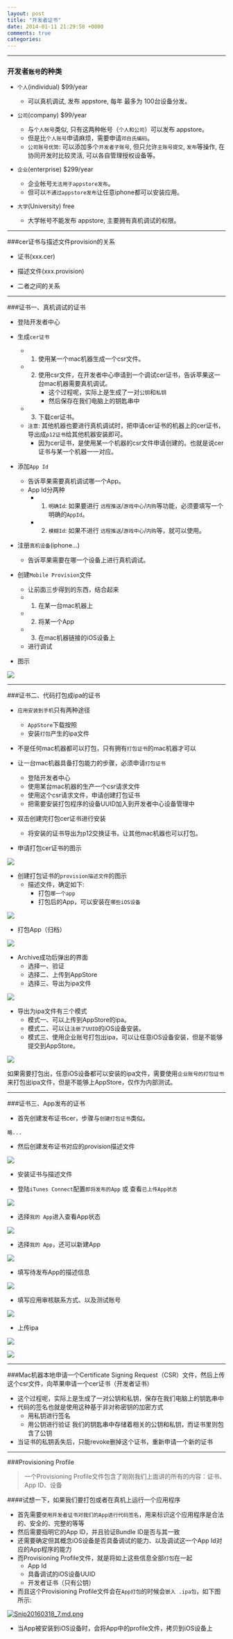 ```yaml
---
layout: post
title: "开发者证书"
date: 2014-01-11 21:29:58 +0800
comments: true
categories: 
---
```


***

### 开发者`账号`的种类

- `个人`(individual) $99/year
	- 可以真机调试, 发布 appstore, 每年 最多为 100台设备分发。
	
- `公司`(company) $99/year
	- 与`个人帐号`类似, 只有这两种帐号（`个人和公司`）可以发布 appstore。
	- 但是比`个人账号`申请麻烦，需要申请`邓白氏编码`。
	- `公司账号优势`: 可以添加多个`开发者子账号`, 但只允许`主账号提交`, `发布`等操作, 在协同开发时比较灵活, 可以各自管理授权设备等。
	
- `企业`(enterprise) $299/year
	- 企业帐号`无法用于appstore发布`。
	- 但可以`不通过appstore发布`让任意iphone都可以安装应用。

- `大学`(University) free
	- 大学帐号不能发布 appstore, 主要拥有真机调试的权限。

	
***

###cer证书与描述文件provision的关系

- 证书(xxx.cer)

- 描述文件(xxx.provision)

- 二者之间的关系


***

###证书一、真机调试的证书

- 登陆开发者中心

- 生成`cer证书`
	- 1) 使用某一个mac机器生成一个csr文件。
	- 2) 使用csr文件，在开发者中心申请到一个调试cer证书，告诉苹果这一台mac机器需要真机调试。
			- 这个过程呢，实际上是生成了一对`公钥`和`私钥`
			- 然后保存在我们电脑上的钥匙串中
	- 3) 下载cer证书。
	- `注意`: 其他机器也要进行真机调试时，把申请cer证书的机器上的cer证书，导出成`p12证书`给其他机器安装即可。
		- 因为cer证书，是使用某一个机器的csr文件申请创建的。也就是说cer证书与某一个机器一一对应。

- 添加`App Id`
	- 告诉苹果需要真机调试哪一个App。
	- App Id分两种
		- 1) `明确Id`: 如果要进行 `远程推送`/`游戏中心`/`内购`等功能，必须要填写一个明确的`AppId`。
		- 2) `模糊Id`: 如果不进行 `远程推送`/`游戏中心`/`内购`等，就可以使用。

- 注册`真机设备`(iphone...)
	- 告诉苹果需要在哪一个设备上进行真机调试。

- 创建`Mobile Provision`文件
	- 让前面三步得到的东西，结合起来 
	- 1) 在某一台mac机器上
	- 2) 将某一个App
	- 3) 在mac机器链接的iOS设备上
	- 进行调试

- 图示

![](http://i13.tietuku.com/b21133f7f773bf53.png)

****

###证书二、代码打包成ipa的证书

- `应用安装到手机`只有两种途径
	- `AppStore`下载按照
	- 安装`打包`产生的ipa文件

- 不是任何mac机器都可以打包，只有拥有`打包证书`的mac机器才可以

- 让一台mac机器具备打包能力的步骤，必须申请`打包证书`
	- 登陆开发者中心
	- 使用某台mac机器的生产一个csr请求文件
	- 使用这个csr请求文件，申请创建打包证书
	- 把需要安装打包程序的设备UUID加入到开发者中心设备管理中

- 双击创建完打包cer证书进行安装
	- 将安装的证书导出为p12交换证书，让其他mac机器也可以打包。

- 申请打包cer证书的图示

![](http://i13.tietuku.com/c311b072de5eb077.png)

- 创建打包证书的`provision描述文件`的图示
	- 描述文件，确定如下:
		- 打包`哪一个app`
		- 打包后的App，可以安装在`哪些iOS设备`

![](http://i13.tietuku.com/7e4a0a2f2fb729b6.png)

- 打包App（归档）

![](http://i13.tietuku.com/63d5d10856d405a7.png)

- Archive成功后弹出的界面
	- 选择一、验证
	- 选择二、上传到AppStore
	- 选择三、导出为ipa文件

![](http://i13.tietuku.com/0fe8b90338ac668a.png)

- 导出为ipa文件有三个模式
	- 模式一、可以上传到AppStore的ipa。
	- 模式二、可以让`注册了UUID`的iOS设备安装。
	- 模式三、使用企业账号打包出ipa，可以让任意iOS设备安装，但是不能够提交到AppStore。

![](http://i13.tietuku.com/0ee389d47f808aba.png)


如果需要打包出，任意iOS设备都可以安装的ipa文件，需要使用`企业账号的打包证书`来打包出ipa文件，但是不能够上AppStore，仅作为内部测试。

****

###证书三、App发布的证书

- 首先创建发布证书cer，步骤与`创建打包证书`类似。

```
略...
```

- 然后创建发布证书对应的provision描述文件

![](http://i11.tietuku.com/b779cf29e2c6f800.png)

- 安装证书与描述文件

- 登陆`iTunes Connect`配置`即将发布的App` 或 查看`已上传App状态`

![](http://i11.tietuku.com/0ac7510d555c08bf.png)

- 选择`我的 App`进入查看App状态

![](http://i11.tietuku.com/7399792cf64d3b9d.png)

- 选择`我的 App`，还可以新建App

![](http://i11.tietuku.com/9ef1cd3389ed402d.png)

- 填写待发布App的描述信息

![](http://i13.tietuku.com/5a0faa00cb7961a4.png)

- 填写应用审核联系方式、以及测试账号

![](http://i13.tietuku.com/423b92e89d2c526b.png)

- 上传ipa

![](http://i13.tietuku.com/8794ef5b9e3d110c.png)

![](http://i13.tietuku.com/e2334d21d87ebe7f.png)

****

###Mac机器本地申请一个Certificate Signing Request（CSR）文件，然后上传这个csr文件，向苹果申请一个cer证书（开发者证书）


- 这个过程呢，实际上是生成了一对公钥和私钥，保存在我们电脑上的钥匙串中
- 代码的签名也就是使用这种基于非对称密钥的加密方式
	- 用私钥进行签名
	- 用公钥进行验证
我们的钥匙串中存储着相关的公钥和私钥，而证书里则包含了公钥
- 当证书的私钥丢失后，只能revoke删掉这个证书，重新申请一个新的证书

****

###Provisioning Profile

> 一个Provisioning Profile文件包含了刚刚我们上面讲的所有的内容：证书、App ID、设备


####试想一下，如果我们要打包或者在真机上运行一个应用程序

- 首先需要`使用开发者证书对我们的App进行代码签名`，用来标识这个应用程序是合法的、安全的、完整的等等
- 然后需要指明它的App ID，并且验证Bundle ID是否与其一致
- 还需要确定但其概念iOS设备是否具备调试的能力、以及调试这一个App Id对应的App程序的能力
- 而Provisioning Profile文件，就是将如上这些信息全部`打包`在一起
	- App Id
	- 具备调试的iOS设备UUID
	- 开发者证书（只有公钥）
- 而且这个Provisioning Profile文件会在`App打包`的时候会`嵌入 .ipa包`，如下图所示:

[![Snip20160318_7.md.png](http://img.ja.9xiqi.cn/2016/03/18/Snip20160318_7.md.png)](http://pic.9xiqi.cn/image/lfydG)

- 当App被安装到iOS设备时，会将App中的profile文件，拷贝到iOS设备上